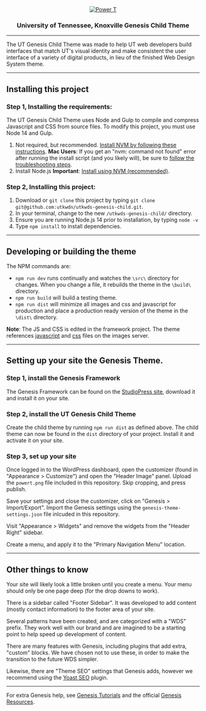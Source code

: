 <p align="center">
  <a href="https://www.utk.edu/">
    <img src="https://images.utk.edu/designsystem/2020/assets/i/icon-114x114.png" alt="Power T">
  </a>
</p>

<h3 align="center">University of Tennessee, Knoxville Genesis Child Theme</h3>

---

The UT Genesis Child Theme was made to help UT web developers build interfaces that match UT's visual identity and make consistent the user interface of a variety of digital products, in lieu of the finished Web Design System theme.

---

## Installing this project

### Step 1, Installing the requirements:

The UT Genesis Child Theme uses Node and Gulp to compile and compress Javascript and CSS from source files. To modify this project, you must use Node 14 and Gulp.

1. Not required, but recommended. [Install NVM by following these instructions](https://github.com/nvm-sh/nvm#installing-and-updating). **Mac Users**: If you get an "nvm: command not found" error after running the install script (and you likely will), be sure to [follow the troubleshooting steps](https://github.com/nvm-sh/nvm#troubleshooting-on-macos).
2. Install Node.js **Important**: [Install using NVM (recommended)](https://www.linode.com/docs/guides/how-to-install-use-node-version-manager-nvm/#using-nvm-to-install-node).

### Step 2, Installing this project:

1. Download or `git clone` this project by typing `git clone git@github.com:utkwdn/utkwds-genesis-child.git`.
2. In your terminal, change to the new `/utkwds-genesis-child/` directory.
3. Ensure you are running Node.js 14 prior to installation, by typing `node -v`
4. Type `npm install` to install dependencies.

---

## Developing or building the theme

The NPM commands are:

- `npm run dev` runs continually and watches the `\src\` directory for changes. When you change a file, it rebuilds the theme in the `\build\` directory.
- `npm run build` will build a testing theme.
- `npm run dist` will minimize all images and css and javascript for production and place a production ready version of the theme in the `\dist\` directory.

**Note**: The JS and CSS is edited in the framework project. The theme references [javascript](https://images.utk.edu/designsystem/v1/latest/assets/js/utk.js) and [css](https://images.utk.edu/designsystem/v1/latest/assets/css/style.css) files on the images server.

---

## Setting up your site the Genesis Theme.

### Step 1, install the Genesis Framework

The Genesis Framework can be found on the [StudioPress site](https://www.studiopress.com/themes/genesis/), download it and install it on your site.

### Step 2, install the UT Genesis Child Theme

Create the child theme by running `npm run dist` as defined above. The child theme can now be found in the `dist` directory of your project. Install it and activate it on your site.

### Step 3, set up your site

Once logged in to the WordPress dashboard, open the customizer (found in "Appearance > Customize") and open the "Header Image" panel. Upload the `powert.png` file included in this repository. Skip cropping, and press publish.

Save your settings and close the customizer, click on "Genesis > Import/Export". Import the Genesis settings using the `genesis-theme-settings.json` file inlcuded in this repository.

Visit "Appearance > Widgets" and remove the widgets from the "Header Right" sidebar.

Create a menu, and apply it to the "Primary Navigation Menu" location.

---

## Other things to know

Your site will likely look a little broken until you create a menu. Your menu should only be one page deep (for the drop downs to work).

There is a sidebar called "Footer Sidebar". It was developed to add content (mostly contact information) to the footer area of your site.

Several patterns have been created, and are categorized with a "WDS" prefix. They work well with our brand and are imagined to be a starting point to help speed up development of content.

There are many features with Genesis, including plugins that add extra, "custom" blocks. We have chosen not to use these, in order to make the transition to the future WDS simpler.

Likewise, there are "Theme SEO" settings that Genesis adds, however we recommend using the [Yoast SEO](https://wordpress.org/plugins/wordpress-seo/) plugin.

---

For extra Genesis help, see [Genesis Tutorials](https://genesistutorials.com) and the official [Genesis Resources](https://developer.wpengine.com).